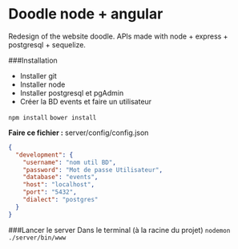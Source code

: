 Doodle node + angular
===================

Redesign of the website doodle. APIs made with node + express + postgresql + sequelize.

###Installation

 - Installer git
 - Installer node
 - Installer postgresql et pgAdmin
 - Créer la BD events et faire un utilisateur
 
`npm install`
`bower install`

**Faire ce fichier :**
server/config/config.json

```json
{
  "development": {
    "username": "nom util BD",
    "password": "Mot de passe Utilisateur",
    "database": "events",
    "host": "localhost",
    "port": "5432",
    "dialect": "postgres"
  }
}
```

###Lancer le server
Dans le terminal (à la racine du projet)
`nodemon ./server/bin/www` 





